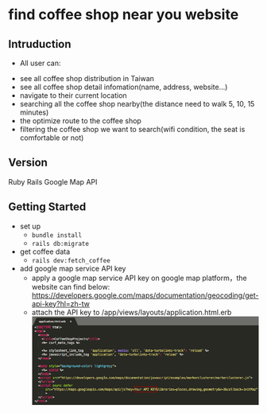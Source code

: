 # find coffee shop near you website

## Intruduction
 * All user can: 
  - see all coffee shop distribution in Taiwan
  - see all coffee shop detail infomation(name, address, website...)
  - navigate to their current location
  - searching all the coffee shop nearby(the distance need to walk 5, 10, 15 minutes)
  - the optimize route to the coffee shop
  - filtering the coffee shop we want to search(wifi condition, the seat is comfortable or not)
  
## Version
  Ruby
  Rails
  Google Map API

## Getting Started
  * set up
    - `bundle install`
    - `rails db:migrate`
  * get coffee data
    - `rails dev:fetch_coffee`
  * add google map service API key
    - apply a google map service API key on google map platform，the website can find below:
      https://developers.google.com/maps/documentation/geocoding/get-api-key?hl=zh-tw
    - attach the API key to /app/views/layouts/application.html.erb 
      ![image](https://github.com/iceland101113/coffee_project/blob/master/Put_API_Key.png)
     
